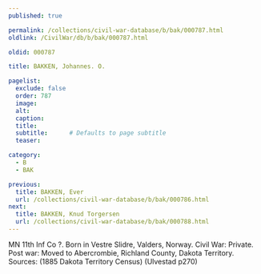 ```yaml
---
published: true

permalink: /collections/civil-war-database/b/bak/000787.html
oldlink: /CivilWar/db/b/bak/000787.html

oldid: 000787

title: BAKKEN, Johannes. O.

pagelist:
  exclude: false
  order: 787
  image: 
  alt:
  caption:
  title:
  subtitle:      # Defaults to page subtitle
  teaser:

category: 
  - B 
  - BAK

previous:
  title: BAKKEN, Ever
  url: /collections/civil-war-database/b/bak/000786.html  
next:
  title: BAKKEN, Knud Torgersen
  url: /collections/civil-war-database/b/bak/000788.html   
---
```

MN 11th Inf Co ?. Born in Vestre Slidre, Valders, Norway. Civil War: Private. Post war: Moved to Abercrombie, Richland County, Dakota Territory. Sources: (1885 Dakota Territory Census) (Ulvestad p270)